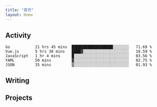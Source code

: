 ```yaml
---
title: "首页"
layout: Home
---
```


## Activity
<!--START_SECTION:waka-->
```text
Go           21 hrs 45 mins  ██████████████████░░░░░░░   71.69 % 
Vue.js       5 hrs 38 mins   ████▓░░░░░░░░░░░░░░░░░░░░   18.59 % 
JavaScript   1 hr 4 mins     █░░░░░░░░░░░░░░░░░░░░░░░░   03.56 % 
YAML         50 mins         ▓░░░░░░░░░░░░░░░░░░░░░░░░   02.75 % 
JSON         35 mins         ▒░░░░░░░░░░░░░░░░░░░░░░░░   01.93 % 
```
<!--END_SECTION:waka-->

## Writing
<PindedPosts />

## Projects
<Projects />
